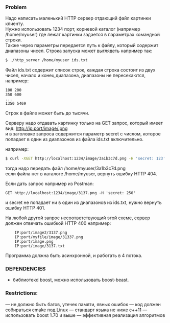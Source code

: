 ### Problem

Надо написать маленький HTTP сервер отдающий файл картинки клиенту.  
Нужно использовать 1234 порт, корневой каталог (например /home/myuser) где лежат картинки задается в параметрах командной строки.  
Также через параметры передается путь к файлу, который содержит диапазоны чисел. Строка запуска может выглядеть например так:  
```bash
$ ./http_server /home/myuser ids.txt
```

Файл ids.txt содержит список строк, каждая строка состоит из двух чисел, начало и конец диапазона, диапазоны не пересекаются, например:  
```
100 200  
350 600  
...  
1350 5469 
```
Строк в файле может быть до тысячи.  

Серверу надо отдавать картинку только на GET запрос, который имеет вид: [http://ip:port/image/<name>.png](http://ip:port/image/<name>.png)  
и в заголовке запроса содержится параметр secret с числом, которое попадает в один из диапазонов из файла ids.txt включительно.  
  
например: 
```bash
$ curl -XGET http://localhost:1234/image/3a1b3c7d.png -H 'secret: 123'
```
  
тогда надо передать файл /home/myuser/3a1b3c7d.png  
если файла нет в каталоге /home/myuser, вернуть ошибку HTTP 404.  
  
Если дать запрос например из Postman:
``` 
GET http://localhost:1234/image/3137.png -H 'secret: 250'
```
  
и secret не попадает ни в один из диапазонов из ids.txt, нужно вернуть ошибку HTTP 401.  
  
На любой другой запрос несоответствующий этой схеме, сервер должен отвечать ошибкой HTTP 400 например:  
```    
    IP:port/image2/3137.png
    IP:port/myfile/image/31337.png
    IP:port/image.png
    IP:port/image/3137.txt
```
  
Программа должна быть асинхронной, и работать в 4 потока.


### DEPENDENCIES

- библиотекd boost, можно использовать boost-beast.



### Restrictions:

—  не должно быть багов, утечек памяти, явных ошибок
—  код должен собираться cmake под Linux
—  стандарт языка не ниже с++11
—  использовать boost 1.70 и выше
—  эффективная реализация алгоритмов

